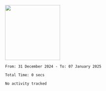 <img height="180em" src="https://github-readme-stats-eight-theta.vercel.app/api?username=bkundev&show_icons=true&theme=radical&include_all_commits=true&count_private=true"/>
<!--START_SECTION:waka-->

```all_time
From: 31 December 2024 - To: 07 January 2025

Total Time: 0 secs

No activity tracked
```

<!--END_SECTION:waka-->